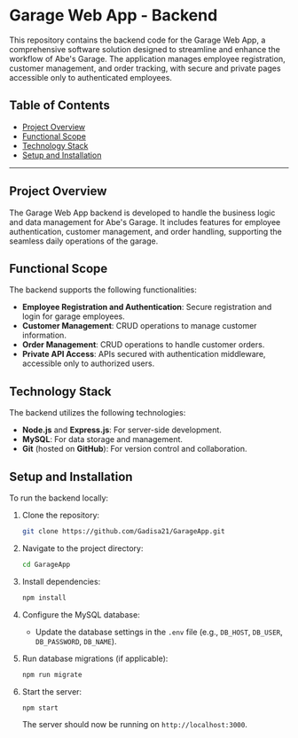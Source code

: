 # Garage Web App - Backend

This repository contains the backend code for the Garage Web App, a comprehensive software solution designed to streamline and enhance the workflow of Abe's Garage. The application manages employee registration, customer management, and order tracking, with secure and private pages accessible only to authenticated employees.

## Table of Contents
- [Project Overview](#project-overview)
- [Functional Scope](#functional-scope)
- [Technology Stack](#technology-stack)
- [Setup and Installation](#setup-and-installation)


---

## Project Overview

The Garage Web App backend is developed to handle the business logic and data management for Abe's Garage. It includes features for employee authentication, customer management, and order handling, supporting the seamless daily operations of the garage.

## Functional Scope

The backend supports the following functionalities:
- **Employee Registration and Authentication**: Secure registration and login for garage employees.
- **Customer Management**: CRUD operations to manage customer information.
- **Order Management**: CRUD operations to handle customer orders.
- **Private API Access**: APIs secured with authentication middleware, accessible only to authorized users.

## Technology Stack

The backend utilizes the following technologies:
- **Node.js** and **Express.js**: For server-side development.
- **MySQL**: For data storage and management.
- **Git** (hosted on **GitHub**): For version control and collaboration.

## Setup and Installation

To run the backend locally:

1. Clone the repository:
    ```bash
    git clone https://github.com/Gadisa21/GarageApp.git
    ```
2. Navigate to the project directory:
    ```bash
    cd GarageApp
    ```
3. Install dependencies:
    ```bash
    npm install
    ```
4. Configure the MySQL database:
   - Update the database settings in the `.env` file (e.g., `DB_HOST`, `DB_USER`, `DB_PASSWORD`, `DB_NAME`).

5. Run database migrations (if applicable):
    ```bash
    npm run migrate
    ```
6. Start the server:
    ```bash
    npm start
    ```
   The server should now be running on `http://localhost:3000`.



